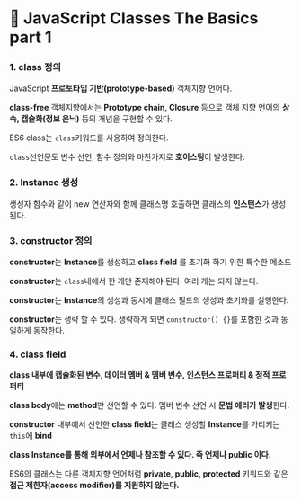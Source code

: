# 📄 JavaScript Classes The Basics part 1

### 1. class 정의

JavaScript **프로토타입 기반\(prototype-based\)** 객체지향 언어다.

**class-free** 객체지향에서는 **Prototype chain, Closure** 등으로 객체 지향 언어의 **상속, 캡슐화\(정보 은닉\)** 등의 개념을 구현할 수 있다.

ES6 class는 `class`키워드를 사용하여 정의한다.

`class`선언문도 변수 선언, 함수 정의와 마찬가지로 **호이스팅**이 발생한다.

### 2. **Instance 생성**

생성자 함수와 같이 new 연산자와 함께 클래스명 호출하면 클래스의 **인스턴스**가 생성된다.

### 3. constructor 정의

**constructor**는 **Instance**를 생성하고 **class field** 를 초기화 하기 위한 특수한 메소드

**constructor**는 `class`내에서 한 개만 존재해야 된다. 여러 개는 되지 않는다.

**constructor**는 **Instance**의 생성과 동시에 클래스 필드의 생성과 초기화를 실행한다.

**constructor**는 생략 할 수 있다. 생략하게 되면 `constructor() {}`를 포함한 것과 동일하게 동작한다.

### 4. class field

**class 내부에 캡슐화된 변수, 데이터 멤버 & 멤버 변수, 인스턴스 프로퍼티 & 정적 프로퍼티**

**class body**에는 **method**만 선언할 수 있다. 멤버 변수 선언 시 **문법 에러가 발생**한다.

**constructor** 내부에서 선언한 **class field**는 클래스 생성할 **Instance**를 가리키는 `this`에 **bind**

**class Instance를 통해 외부에서 언제나 참조할 수 있다. 즉 언제나 public 이다.**

ES6의 클래스는 다른 객체지향 언어처럼 **private, public, protected** 키워드와 같은 **접근 제한자\(access modifier\)를 지원하지 않는다.**

